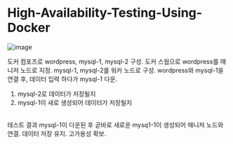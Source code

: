 # High-Availability-Testing-Using-Docker

![image](https://github.com/Painterrr/High-Availability-Testing-Using-Docker/assets/98957340/7627dae4-bbe7-4b8c-804d-39b9169a0b1b)

도커 컴포즈로 wordpress, mysql-1, mysql-2 구성.
도커 스웜으로 wordpress를 매니저 노드로 지정.
mysql-1, mysql-2를 워커 노드로 구성.
wordpress와 mysql-1을 연결 후, 데이터 입력 하다가 mysql-1 다운.
<br>
1. mysql-2로 데이터가 저장될지
2. mysql-1이 새로 생성되어 데이터가 저장될지
<br>
테스트 결과
mysql-1이 다운된 후 곧바로 새로운 mysq1-1이 생성되어 매니저 노드와 연결.
데이터 저장 유지.
고가용성 확보.
